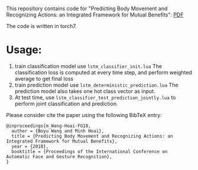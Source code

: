 
This repository contains code for "Predicting Body Movement and Recognizing Actions: an Integrated Framework for Mutual Benefits": [PDF](https://www3.cs.stonybrook.edu/~minhhoai/papers/movePred_FG18.pdf)

The code is written in torch7. 

# Usage:

1. train classification model use ```lstm_classifier_init.lua```
   The classification loss is computed at every time step, and perform weighted average to get final loss
2. train prediction model use ```lstm_deterministic_prediction.lua```
   The prediction model also takes one hot class vector as input.
3. At test time, use ```lstm_classifier_test_prediction_jointly.lua``` to perform joint classification and prediction.



Please consider cite the paper using the following BibTeX entry:

```
@inproceedings{m_Wang-Hoai-FG18, 
  author = {Boyu Wang and Minh Hoai}, 
  title = {Predicting Body Movement and Recognizing Actions: an Integrated Framework for Mutual Benefits}, 
  year = {2018}, 
  booktitle = {Proceedings of the International Conference on Automatic Face and Gesture Recognition}, 
} 
```